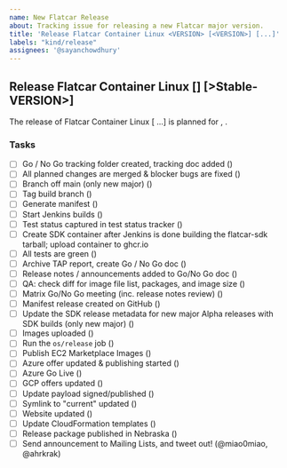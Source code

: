```yaml
---
name: New Flatcar Release
about: Tracking issue for releasing a new Flatcar major version.
title: 'Release Flatcar Container Linux <VERSION> [<VERSION>] [...]'
labels: "kind/release"
assignees: '@sayanchowdhury'
---
```


## Release Flatcar Container Linux <Alpha-VERSION> [<Beta-VERSION>] [>Stable-VERSION>]
  
The release of Flatcar Container Linux <VERSION> [<VERSION> ...] is planned for <MONTH> <DAY>, <YEAR>. 

### Tasks
- [ ] Go / No Go tracking folder created, tracking doc added ()
- [ ] All planned changes are merged & blocker bugs are fixed ()
- [ ] Branch off main (only new major) ()
- [ ] Tag build branch ()
- [ ] Generate manifest ()
- [ ] Start Jenkins builds ()
- [ ] Test status captured in test status tracker ()
- [ ] Create SDK container after Jenkins is done building the flatcar-sdk tarball; upload container to ghcr.io
- [ ] All tests are green ()
- [ ] Archive TAP report, create Go / No Go doc ()
- [ ] Release notes / announcements added to Go/No Go doc ()
- [ ] QA: check diff for image file list, packages, and image size ()
- [ ] Matrix Go/No Go meeting (inc. release notes review) ()
- [ ] Manifest release created on GitHub ()
- [ ] Update the SDK release metadata for new major Alpha releases with SDK builds (only new major) ()
- [ ] Images uploaded ()
- [ ] Run the `os/release` job ()
- [ ] Publish EC2 Marketplace Images ()
- [ ] Azure offer updated & publishing started ()
- [ ] Azure Go Live ()
- [ ] GCP offers updated ()
- [ ] Update payload signed/published ()
- [ ] Symlink to "current" updated ()
- [ ] Website updated ()
- [ ] Update CloudFormation templates ()
- [ ] Release package published in Nebraska ()
- [ ] Send announcement to Mailing Lists, and tweet out! (@miao0miao, @ahrkrak)
